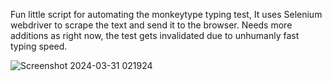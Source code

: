 Fun little script for automating the monkeytype typing test, It uses Selenium webdriver to scrape the text and send it to the browser.
Needs more additions as right now, the test gets invalidated due to unhumanly fast typing speed.

![Screenshot 2024-03-31 021924](https://github.com/rohit12043/Monkeytype-Bot/assets/122519065/50b1cfcc-7b8a-4a7d-b3b6-b6ccb4b9222f)
